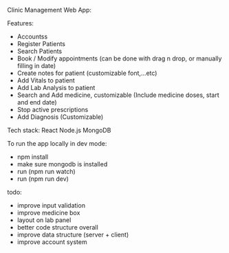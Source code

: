 Clinic Management Web App:

Features:

- Accountss
- Register Patients
- Search Patients
- Book / Modify appointments (can be done with drag n drop, or manually filling in date)
- Create notes for patient (customizable font,...etc)
- Add Vitals to patient
- Add Lab Analysis to patient
- Search and Add medicine, customizable (Include medicine doses, start and end date)
- Stop active prescriptions
- Add Diagnosis (Customizable)

Tech stack:
React
Node.js
MongoDB

To run the app locally in dev mode:

- npm install
- make sure mongodb is installed
- run (npm run watch)
- run (npm run dev)

todo:

- improve input validation
- improve medicine box
- layout on lab panel
- better code structure overall
- improve data structure (server + client)
- improve account system

